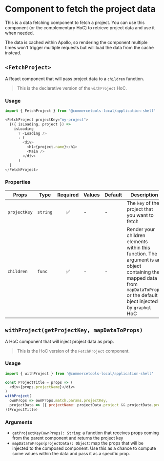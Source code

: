 # Component to fetch the project data

This is a data fetching component to fetch a project.
You can use this component (or the complementary HoC) to retrieve project data and use it when needed.

The data is cached within Apollo, so rendering the component multiple times won't trigger multiple requests but will load the data from the cache instead.

## `<FetchProject>`

A React component that will pass project data to a `children` function.

> This is the declarative version of the `withProject` HoC.

### Usage

```js
import { FetchProject } from '@commercetools-local/application-shell'

<FetchProject projectKey="my-project">
  {({ isLoading, project }) =>
    isLoading
      ? <Loading />
      : (
        <div>
          <h1>{project.name}</h1>
          <Main />
        </div>
      )
  }
</FetchProject>
```

### Properties

| Props | Type | Required | Values | Default  | Description |
| --- | --- | :---: | --- | --- | --- |
| `projectKey` | `string` | ✅ | - | - | The `key` of the project that you want to fetch |
| `children` | `func` | ✅ | - | - | Render your children elements within this function. The argument is an object containing the mapped data from `mapDataToProps` or the default bject injected by `graphql` HoC |

## `withProject(getProjectKey, mapDataToProps)`

A HoC component that will inject project data as prop.

> This is the HoC version of the `FetchProject` component.

### Usage

```js
import { withProject } from '@commercetools-local/application-shell'

const ProjectTitle = props => (
  <div>{props.projectName}</div>
)
withProject(
  ownProps => ownProps.match.params.projectKey,
  projectData => ({ projectName: projectData.project && projectData.project.name })
)(ProjectTitle)
```

### Arguments

* `getProjectKey(ownProps): String`: a function that receives props coming from the parent component and returns the project key
* `mapDataToProps(projectData): Object`: map the props that will be injected to the composed component. Use this as a chance to compute some values within the data and pass it as a specific prop.
